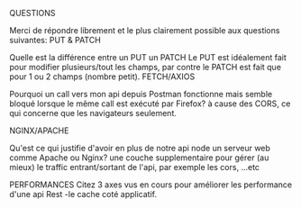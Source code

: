 QUESTIONS

Merci de répondre librement et le plus clairement possible aux questions suivantes:
PUT & PATCH

Quelle est la différence entre un PUT un PATCH
Le PUT est idéalement fait pour modifier plusieurs/tout les champs, par contre le PATCH est fait que pour 1 ou 2 champs (nombre petit).
FETCH/AXIOS

Pourquoi un call vers mon api depuis Postman fonctionne mais semble bloqué lorsque le même call est exécuté par Firefox?
à cause des CORS, ce qui concerne que les navigateurs seulement.

NGINX/APACHE

Qu'est ce qui justifie d'avoir en plus de notre api node un serveur web comme Apache ou Nginx?
une couche supplementaire pour gérer (au mieux) le traffic entrant/sortant de l'api, par exemple les cors, ...etc

PERFORMANCES
Citez 3 axes vus en cours pour améliorer les performance d'une api Rest
-le cache coté applicatif.
